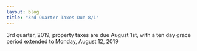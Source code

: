 ```yaml
---
layout: blog
title: "3rd Quarter Taxes Due 8/1"
---
```


3rd quarter, 2019, property taxes are due August 1st, with a ten day grace period extended to Monday, August 12, 2019
